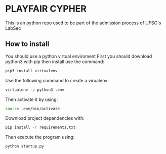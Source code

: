# PLAYFAIR CYPHER

This is an python repo used to be part of the admission process of UFSC's LabSec

## How to install

You should use a python virtual enviroment
First you should download python3 with pip
then install use the command:

``` bash
pip3 install virtualenv
```

Use the following command to create a virualenv:

``` bash
virtualenv -p python3 .env
```

Then activate it by using:

``` bash
source .env/bin/activate
```

Download project dependencies with:

``` bash
pip install -r requirements.txt
```

Then execute the program using:

``` bash
python startup.py
```
